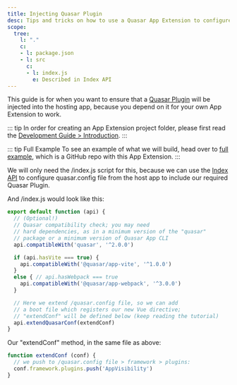 ```yaml
---
title: Injecting Quasar Plugin
desc: Tips and tricks on how to use a Quasar App Extension to configure the host app to use a Quasar Plugin.
scope:
  tree:
    l: "."
    c:
    - l: package.json
    - l: src
      c:
      - l: index.js
        e: Described in Index API
---
```


This guide is for when you want to ensure that a [Quasar Plugin](/quasar-plugins) will be injected into the hosting app, because you depend on it for your own App Extension to work.

::: tip
In order for creating an App Extension project folder, please first read the [Development Guide > Introduction](/app-extensions/development-guide/introduction).
:::

::: tip Full Example
To see an example of what we will build, head over to [full example](https://github.com/quasarframework/app-extension-examples/v2/master/inject-quasar-plugin), which is a GitHub repo with this App Extension.
:::

We will only need the /index.js script for this, because we can use the [Index API](/app-extensions/development-guide/index-api) to configure quasar.config file from the host app to include our required Quasar Plugin.

<DocTree :def="scope.tree" />

And /index.js would look like this:

```js File: /index.js
export default function (api) {
  // (Optional!)
  // Quasar compatibility check; you may need
  // hard dependencies, as in a minimum version of the "quasar"
  // package or a minimum version of Quasar App CLI
  api.compatibleWith('quasar', '^2.0.0')

  if (api.hasVite === true) {
    api.compatibleWith('@quasar/app-vite', '^1.0.0')
  }
  else { // api.hasWebpack === true
    api.compatibleWith('@quasar/app-webpack', '^3.0.0')
  }

  // Here we extend /quasar.config file, so we can add
  // a boot file which registers our new Vue directive;
  // "extendConf" will be defined below (keep reading the tutorial)
  api.extendQuasarConf(extendConf)
}
```

Our "extendConf" method, in the same file as above:

```js File: /index.js
function extendConf (conf) {
  // we push to /quasar.config file > framework > plugins:
  conf.framework.plugins.push('AppVisibility')
}
```
